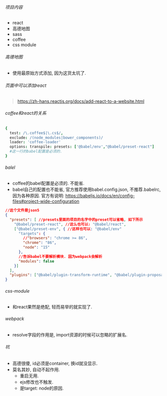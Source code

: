 ###### 项目内容

- react
- 高德地图
- sass
- coffee
- css module

###### 高德地图

- 使用最原始方式添加, 因为这货太坑了. 

###### 页面中可以添加react

> https://zh-hans.reactjs.org/docs/add-react-to-a-website.html

###### coffee和react的关系

```coffeescript
{
  test: /\.coffee$|\.cs$/,
  exclude: /(node_modules|bower_components)/
  loader: 'coffee-loader'
  options: transpile: presets: ['@babel/env',"@babel/preset-react"]
  #这一行的babel配置是必须的.
}
```

###### balel

- coffee的babel配置是必须的. 不能省.
- babel自己的配置也不能省, 官方推荐使用babel.config.json, 不推荐.babelrc, 因为各种原因. 官方有说明: https://babeljs.io/docs/en/config-files#project-wide-configuration

```json
//这个文件是json5
{
  "presets": [ //presets里面的项目的名字中的preset可以省略, 如下所示
    "@babel/preset-react", //这么也可以: "@babel/react",
    ["@babel/preset-env", { //这样也可以: "@babel/env"
      "targets": {
        //"browsers": "chrome >= 86",
        "chrome": "86",
        "node": "15"
      },
      //告诉babel不要解析模块. 因为webpack会解析
      "modules": false
    }]
  ],
  "plugins": ["@babel/plugin-transform-runtime", "@babel/plugin-proposal-object-rest-spread"]
}
```

###### css-module

- 和react果然是绝配, 轻而易举的就实现了.

###### webpack

- resolve字段的作用是, import资源的时候可以忽略的扩展名.

###### 坑

- 高德很傻, id必须是container, 换id就没显示.
- 莫名其妙, 自动不起作用. 
  - 重启无用.
  - ejs修改也不触发.
  - 是target: node的原因.